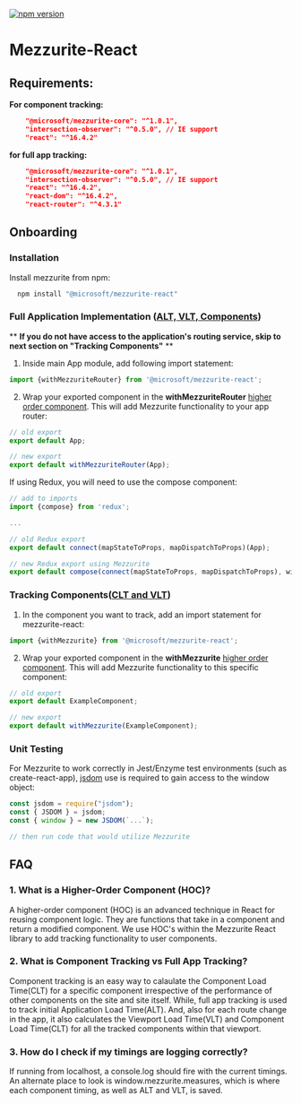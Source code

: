 [![npm version](https://badge.fury.io/js/%40microsoft%2Fmezzurite-react.svg)](https://badge.fury.io/js/%40microsoft%2Fmezzurite-react)

# Mezzurite-React

## Requirements:


**For component tracking:** 
```json
    "@microsoft/mezzurite-core": "^1.0.1",
    "intersection-observer": "^0.5.0", // IE support
    "react": "^16.4.2"
```
**for full app tracking:**
```json
    "@microsoft/mezzurite-core": "^1.0.1",
    "intersection-observer": "^0.5.0", // IE support
    "react": "^16.4.2",
    "react-dom": "^16.4.2",
    "react-router": "^4.3.1"
```

## Onboarding


### Installation
Install mezzurite from npm:
```javascript
  npm install "@microsoft/mezzurite-react"
```

### Full Application Implementation ([ALT, VLT, Components](#faq))
** **If you do not have access to the application's routing service, skip to next section on "Tracking Components"** **
1. Inside main App module, add following import statement:
```javascript
import {withMezzuriteRouter} from '@microsoft/mezzurite-react';
```
2. Wrap your exported component in the **withMezzuriteRouter** [higher order component](#faq). This will add Mezzurite functionality to your app router:
```javascript
// old export
export default App;

// new export
export default withMezzuriteRouter(App);
```
If using Redux, you will need to use the compose component:
```javascript
// add to imports
import {compose} from 'redux';

...

// old Redux export
export default connect(mapStateToProps, mapDispatchToProps)(App);

// new Redux export using Mezzurite
export default compose(connect(mapStateToProps, mapDispatchToProps), withMezzuriteRouter)(App);
```

### Tracking Components([CLT and VLT](#faq))
1. In the component you want to track, add an import statement for mezzurite-react:
```javascript
import {withMezzurite} from '@microsoft/mezzurite-react';
```
2. Wrap your exported component in the **withMezzurite** [higher order component](#faq). This will add Mezzurite functionality to this specific component:
```javascript
// old export
export default ExampleComponent;

// new export
export default withMezzurite(ExampleComponent);
```

### Unit Testing
For Mezzurite to work correctly in Jest/Enzyme test environments (such as create-react-app), [jsdom](https://github.com/jsdom/jsdom) use is required to gain access to the window object:
```javascript
const jsdom = require("jsdom");
const { JSDOM } = jsdom;
const { window } = new JSDOM(`...`);

// then run code that would utilize Mezzurite
```
## FAQ
### 1. What is a Higher-Order Component (HOC)?
A higher-order component (HOC) is an advanced technique in React for reusing component logic. They are functions that take in a component and return a modified component. We use HOC's within the Mezzurite React library to add tracking functionality to user components.

### 2. What is Component Tracking vs Full App Tracking?
Component tracking is an easy way to calaulate the Component Load Time(CLT) for a specific component irrespective of the performance of other components on the site and site itself. 
While, full app tracking is used to track initial Application Load Time(ALT). And, also for each route change in the app, it also calculates the Viewport Load Time(VLT) and Component Load Time(CLT) for all the tracked components within that viewport.

### 3. How do I check if my timings are logging correctly?
If running from localhost, a console.log should fire with the current timings. An alternate place to look is window.mezzurite.measures, which is where each component timing, as well as ALT and VLT, is saved.